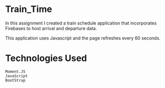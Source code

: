 # Train_Time

In this assignment I created a train schedule application that incorporates Firebases to host arrival and departure data. 

This application uses Javascript and the page refreshes every 60 seconds.


# Technologies Used
    Moment.JS
    JavaScript
    BootStrap
    
